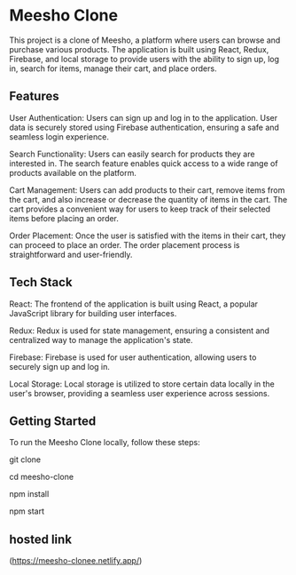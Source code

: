 # Meesho Clone
This project is a clone of Meesho, a platform where users can browse and purchase various products. The application is built using React, Redux, Firebase, and local storage to provide users with the ability to sign up, log in, search for items, manage their cart, and place orders.

## Features
User Authentication: Users can sign up and log in to the application. User data is securely stored using Firebase authentication, ensuring a safe and seamless login experience.

Search Functionality: Users can easily search for products they are interested in. The search feature enables quick access to a wide range of products available on the platform.

Cart Management: Users can add products to their cart, remove items from the cart, and also increase or decrease the quantity of items in the cart. The cart provides a convenient way for users to keep track of their selected items before placing an order.

Order Placement: Once the user is satisfied with the items in their cart, they can proceed to place an order. The order placement process is straightforward and user-friendly.

## Tech Stack
React: The frontend of the application is built using React, a popular JavaScript library for building user interfaces.

Redux: Redux is used for state management, ensuring a consistent and centralized way to manage the application's state.

Firebase: Firebase is used for user authentication, allowing users to securely sign up and log in.

Local Storage: Local storage is utilized to store certain data locally in the user's browser, providing a seamless user experience across sessions.

## Getting Started
To run the Meesho Clone locally, follow these steps:

git clone <repository-url>

cd meesho-clone

npm install

npm start

## hosted link
(https://meesho-clonee.netlify.app/)